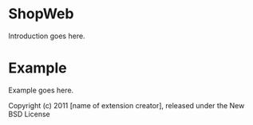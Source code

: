 ShopWeb
=======

Introduction goes here.


Example
=======

Example goes here.


Copyright (c) 2011 [name of extension creator], released under the New BSD License
